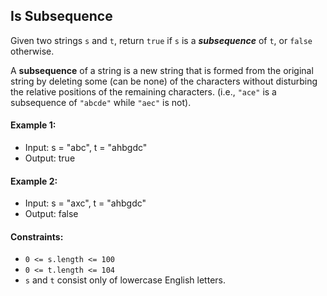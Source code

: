 ## Is Subsequence

Given two strings `s` and `t`, return `true` if `s` is a **_subsequence_** of `t`, or `false` otherwise.

A **subsequence** of a string is a new string that is formed from the original string by deleting some (can be none) of the characters without disturbing the relative positions of the remaining characters. (i.e., `"ace"` is a subsequence of `"abcde"` while `"aec"` is not).

#### Example 1:

- Input: s = "abc", t = "ahbgdc"
- Output: true

#### Example 2:

- Input: s = "axc", t = "ahbgdc"
- Output: false

#### Constraints:

- `0 <= s.length <= 100`
- `0 <= t.length <= 104`
- `s` and `t` consist only of lowercase English letters.
